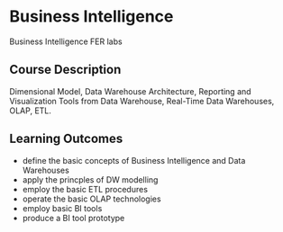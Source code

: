 # Business Intelligence
Business Intelligence FER labs


## Course Description
Dimensional Model, Data Warehouse Architecture, Reporting and Visualization Tools from Data Warehouse, Real-Time Data Warehouses, OLAP, ETL.

## Learning Outcomes
- define the basic concepts of Business Intelligence and Data Warehouses
- apply the princples of DW modelling
- employ the basic ETL procedures
- operate the basic OLAP technologies
- employ basic BI tools
- produce a BI tool prototype
